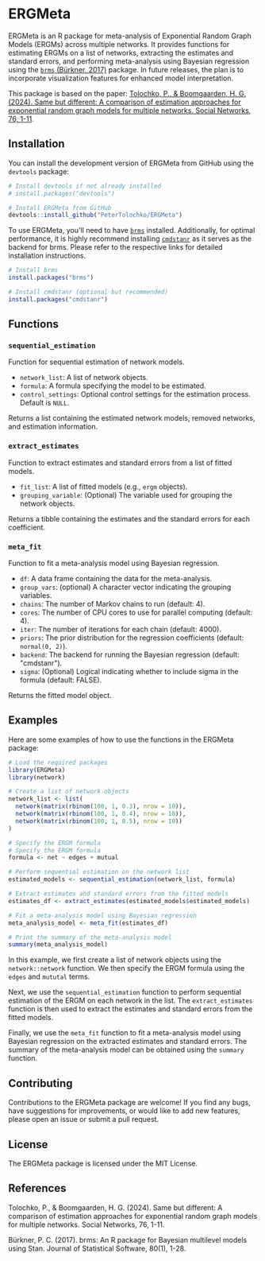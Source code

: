 # ERGMeta

ERGMeta is an R package for meta-analysis of Exponential Random Graph Models (ERGMs) across multiple networks. It provides functions for estimating ERGMs on a list of networks, extracting the estimates and standard errors, and performing meta-analysis using Bayesian regression using the [`brms` (Bürkner, 2017)](https://github.com/paul-buerkner/brms) package. In future releases, the plan is to incorporate visualization features for enhanced model interpretation.

This package is based on the paper: [Tolochko, P., & Boomgaarden, H. G. (2024). Same but different: A comparison of estimation approaches for exponential random graph models for multiple networks. Social Networks, 76, 1-11](https://www.sciencedirect.com/science/article/pii/S0378873323000357).

## Installation

You can install the development version of ERGMeta from GitHub using the `devtools` package:

```R
# Install devtools if not already installed
# install.packages("devtools")

# Install ERGMeta from GitHub
devtools::install_github("PeterTolochko/ERGMeta")
```

To use ERGMeta, you'll need to have [`brms`](https://github.com/paul-buerkner/brms) installed. Additionally, for optimal performance, it is highly recommend installing [`cmdstanr`](https://mc-stan.org/cmdstanr/) as it serves as the backend for brms. Please refer to the respective links for detailed installation instructions.

```r
# Install brms
install.packages("brms")

# Install cmdstanr (optional but recommended)
install.packages("cmdstanr")
```


## Functions

### `sequential_estimation`

Function for sequential estimation of network models.

- `network_list`: A list of network objects.
- `formula`: A formula specifying the model to be estimated.
- `control_settings`: Optional control settings for the estimation process. Default is `NULL`.

Returns a list containing the estimated network models, removed networks, and estimation information.

### `extract_estimates`

Function to extract estimates and standard errors from a list of fitted models.

- `fit_list`: A list of fitted models (e.g., `ergm` objects).
- `grouping_variable`: (Optional) The variable used for grouping the network objects.

Returns a tibble containing the estimates and the standard errors for each coefficient.

### `meta_fit`

Function to fit a meta-analysis model using Bayesian regression.

- `df`: A data frame containing the data for the meta-analysis.
- `group_vars`: (optional) A character vector indicating the grouping variables.
- `chains`: The number of Markov chains to run (default: 4).
- `cores`: The number of CPU cores to use for parallel computing (default: 4).
- `iter`: The number of iterations for each chain (default: 4000).
- `priors`: The prior distribution for the regression coefficients (default: `normal(0, 2)`).
- `backend`: The backend for running the Bayesian regression (default: "cmdstanr").
- `sigma`: (Optional) Logical indicating whether to include sigma in the formula (default: FALSE).

Returns the fitted model object.

## Examples

Here are some examples of how to use the functions in the ERGMeta package:

```R
# Load the required packages
library(ERGMeta)
library(network)

# Create a list of network objects
network_list <- list(
  network(matrix(rbinom(100, 1, 0.3), nrow = 10)),
  network(matrix(rbinom(100, 1, 0.4), nrow = 10)),
  network(matrix(rbinom(100, 1, 0.5), nrow = 10))
)

# Specify the ERGM formula
# Specify the ERGM formula
formula <- net ~ edges + mutual

# Perform sequential estimation on the network list
estimated_models <- sequential_estimation(network_list, formula)

# Extract estimates and standard errors from the fitted models
estimates_df <- extract_estimates(estimated_models$estimated_models)

# Fit a meta-analysis model using Bayesian regression
meta_analysis_model <- meta_fit(estimates_df)

# Print the summary of the meta-analysis model
summary(meta_analysis_model)

```

In this example, we first create a list of network objects using the `network::network` function. We then specify the ERGM formula using the `edges` and `mututal` terms.

Next, we use the `sequential_estimation` function to perform sequential estimation of the ERGM on each network in the list. The `extract_estimates` function is then used to extract the estimates and standard errors from the fitted models.

Finally, we use the `meta_fit` function to fit a meta-analysis model using Bayesian regression on the extracted estimates and standard errors. The summary of the meta-analysis model can be obtained using the `summary` function.

## Contributing

Contributions to the ERGMeta package are welcome! If you find any bugs, have suggestions for improvements, or would like to add new features, please open an issue or submit a pull request.

## License

The ERGMeta package is licensed under the MIT License.

## References

Tolochko, P., & Boomgaarden, H. G. (2024). Same but different: A comparison of estimation approaches for exponential random graph models for multiple networks. Social Networks, 76, 1-11.

Bürkner, P. C. (2017). brms: An R package for Bayesian multilevel models using Stan. Journal of Statistical Software, 80(1), 1-28.


